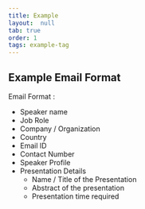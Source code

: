 ```yaml
---
title: Example
layout:  null
tab: true
order: 1
tags: example-tag
---
```


## Example Email Format

Email Format :

- Speaker name
- Job Role
- Company / Organization
- Country
- Email ID
- Contact Number
- Speaker Profile
- Presentation Details
    - Name / Title of the Presentation
    - Abstract of the presentation
    - Presentation time required

